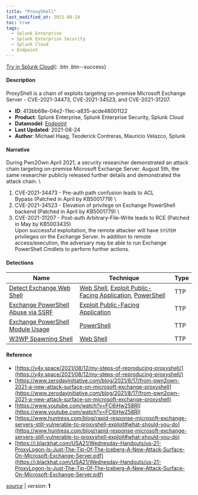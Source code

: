 ```yaml
---
title: "ProxyShell"
last_modified_at: 2021-08-24
toc: true
tags:
  - Splunk Enterprise
  - Splunk Enterprise Security
  - Splunk Cloud
  - Endpoint
---
```


[Try in Splunk Cloud](https://www.splunk.com/en_us/cyber-security.html){: .btn .btn--success}

#### Description

ProxyShell is a chain of exploits targeting on-premise Microsoft Exchange Server - CVE-2021-34473, CVE-2021-34523, and CVE-2021-31207.

- **ID**: 413bb68e-04e2-11ec-a835-acde48001122
- **Product**: Splunk Enterprise, Splunk Enterprise Security, Splunk Cloud
- **Datamodel**: [Endpoint](https://docs.splunk.com/Documentation/CIM/latest/User/Endpoint)
- **Last Updated**: 2021-08-24
- **Author**: Michael Haag, Teoderick Contreras, Mauricio Velazco, Splunk

#### Narrative

During Pwn2Own April 2021, a security researcher demonstrated an attack chain targeting on-premise Microsoft Exchange Server. August 5th, the same researcher publicly released further details and demonstrated the attack chain. \
1. CVE-2021-34473 - Pre-auth path confusion leads to ACL Bypass (Patched in April by KB5001779) \
1. CVE-2021-34523 - Elevation of privilege on Exchange PowerShell backend (Patched in April by KB5001779) \
1. CVE-2021-31207 - Post-auth Arbitrary-File-Write leads to RCE (Patched in May by KB5003435) \
Upon successful exploitation, the remote attacker will have `SYSTEM` privileges on the Exchange Server. In addition to remote access/execution, the adversary may be able to run Exchange PowerShell Cmdlets to perform further actions.

#### Detections

| Name        | Technique   | Type         |
| ----------- | ----------- |--------------|
| [Detect Exchange Web Shell](/endpoint/detect_exchange_web_shell/) | [Web Shell](/tags/#web-shell), [Exploit Public-Facing Application](/tags/#exploit-public-facing-application), [PowerShell](/tags/#powershell) | TTP |
| [Exchange PowerShell Abuse via SSRF](/endpoint/exchange_powershell_abuse_via_ssrf/) | [Exploit Public-Facing Application](/tags/#exploit-public-facing-application) | TTP |
| [Exchange PowerShell Module Usage](/endpoint/exchange_powershell_module_usage/) | [PowerShell](/tags/#powershell) | TTP |
| [W3WP Spawning Shell](/endpoint/w3wp_spawning_shell/) | [Web Shell](/tags/#web-shell) | TTP |

#### Reference

* [https://y4y.space/2021/08/12/my-steps-of-reproducing-proxyshell/](https://y4y.space/2021/08/12/my-steps-of-reproducing-proxyshell/)
* [https://www.zerodayinitiative.com/blog/2021/8/17/from-pwn2own-2021-a-new-attack-surface-on-microsoft-exchange-proxyshell](https://www.zerodayinitiative.com/blog/2021/8/17/from-pwn2own-2021-a-new-attack-surface-on-microsoft-exchange-proxyshell)
* [https://www.youtube.com/watch?v=FC6iHw258RI](https://www.youtube.com/watch?v=FC6iHw258RI)
* [https://www.huntress.com/blog/rapid-response-microsoft-exchange-servers-still-vulnerable-to-proxyshell-exploit#what-should-you-do](https://www.huntress.com/blog/rapid-response-microsoft-exchange-servers-still-vulnerable-to-proxyshell-exploit#what-should-you-do)
* [https://i.blackhat.com/USA21/Wednesday-Handouts/us-21-ProxyLogon-Is-Just-The-Tip-Of-The-Iceberg-A-New-Attack-Surface-On-Microsoft-Exchange-Server.pdf](https://i.blackhat.com/USA21/Wednesday-Handouts/us-21-ProxyLogon-Is-Just-The-Tip-Of-The-Iceberg-A-New-Attack-Surface-On-Microsoft-Exchange-Server.pdf)



[*source*](https://github.com/splunk/security_content/tree/develop/stories/proxyshell.yml) \| *version*: **1**